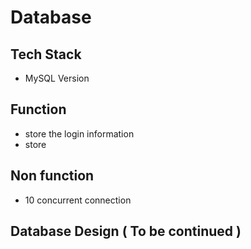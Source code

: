 # Database

## Tech Stack
- MySQL Version

## Function
- store the login information
- store

## Non function
- 10 concurrent connection

## Database Design ( To be continued )